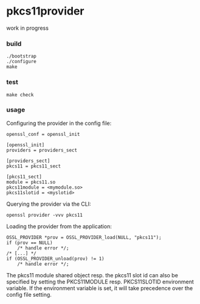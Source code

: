 # pkcs11provider

work in progress

### build

```
./bootstrap
./configure
make
```

### test
```
make check
```

### usage

Configuring the provider in the config file:
```
openssl_conf = openssl_init

[openssl_init]
providers = providers_sect

[providers_sect]
pkcs11 = pkcs11_sect

[pkcs11_sect]
module = pkcs11.so
pkcs11module = <mymodule.so>
pkcs11slotid = <myslotid>
```

Querying the provider via the CLI:
```
openssl provider -vvv pkcs11
```

Loading the provider from the application:
```
OSSL_PROVIDER *prov = OSSL_PROVIDER_load(NULL, "pkcs11");
if (prov == NULL)
    /* handle error */;
/* [...] */
if (OSSL_PROVIDER_unload(prov) != 1)
    /* handle error */;
```

The pkcs11 module shared object resp. the pkcs11 slot id can also be specified by setting the PKCS11MODULE resp. PKCS11SLOTID environment variable. If the environment variable is set, it will take precedence over the config file setting.
